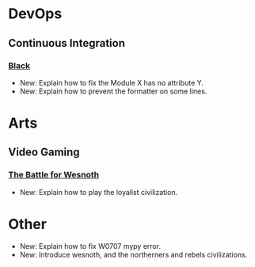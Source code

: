 # DevOps

## Continuous Integration

### [Black](mypy.md)

* New: Explain how to fix the Module X has no attribute Y.
* New: Explain how to prevent the formatter on some lines.

# Arts

## Video Gaming

### [The Battle for Wesnoth](wesnoth.md)

* New: Explain how to play the loyalist civilization.

# Other

* New: Explain how to fix W0707 mypy error.
* New: Introduce wesnoth, and the northerners and rebels civilizations.